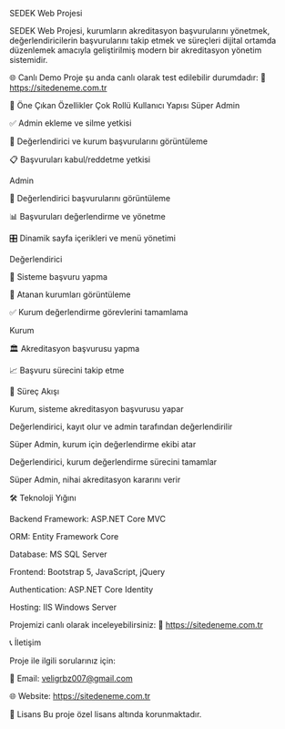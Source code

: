 SEDEK Web Projesi


SEDEK Web Projesi, kurumların akreditasyon başvurularını yönetmek, değerlendiricilerin başvurularını takip etmek ve süreçleri dijital ortamda düzenlemek amacıyla geliştirilmiş modern bir akreditasyon yönetim sistemidir.

🌐 Canlı Demo
Proje şu anda canlı olarak test edilebilir durumdadır:
🔗 https://sitedeneme.com.tr




🚀 Öne Çıkan Özellikler
Çok Rollü Kullanıcı Yapısı
Süper Admin


✅ Admin ekleme ve silme yetkisi

👥 Değerlendirici ve kurum başvurularını görüntüleme

📋 Başvuruları kabul/reddetme yetkisi

Admin


👀 Değerlendirici başvurularını görüntüleme

📊 Başvuruları değerlendirme ve yönetme

🎛️ Dinamik sayfa içerikleri ve menü yönetimi

Değerlendirici


📝 Sisteme başvuru yapma

🏢 Atanan kurumları görüntüleme

✅ Kurum değerlendirme görevlerini tamamlama

Kurum


🏛️ Akreditasyon başvurusu yapma

📈 Başvuru sürecini takip etme

📌 Süreç Akışı


Kurum, sisteme akreditasyon başvurusu yapar

Değerlendirici, kayıt olur ve admin tarafından değerlendirilir

Süper Admin, kurum için değerlendirme ekibi atar

Değerlendirici, kurum değerlendirme sürecini tamamlar

Süper Admin, nihai akreditasyon kararını verir

🛠️ Teknoloji Yığını


Backend Framework: ASP.NET Core MVC

ORM: Entity Framework Core

Database: MS SQL Server

Frontend: Bootstrap 5, JavaScript, jQuery

Authentication: ASP.NET Core Identity

Hosting: IIS Windows Server


Projemizi canlı olarak inceleyebilirsiniz:
🔗 https://sitedeneme.com.tr


📞 İletişim


Proje ile ilgili sorularınız için:

📧 Email: veligrbz007@gmail.com

🌐 Website: https://sitedeneme.com.tr

📄 Lisans
Bu proje özel lisans altında korunmaktadır.

